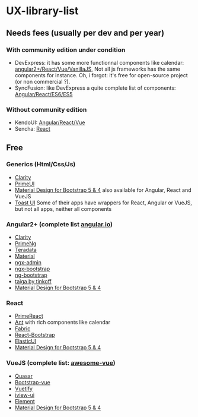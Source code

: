# UX-library-list

## Needs fees (usually per dev and per year)
### With community edition under condition
 * DevExpress: it has some more functionnal components like calendar: [angular2+/React/Vue/VanillaJS](https://js.devexpress.com/Demos/WidgetsGallery/), Not all js frameworks has the same components for instance. Oh, i forgot: it's free for open-source project (or non commercial ?). 
 * SyncFusion: like DevExpress a quite complete list of components: [Angular/React/ES6/ES5](https://ej2.syncfusion.com/home/)
### Without community edition
 * KendoUI: [Angular/React/Vue](https://www.telerik.com/kendo-ui)
 * Sencha: [React](https://www.sencha.com/products/extreact/#app)

## Free
### Generics (Html/Css/Js)

 * [Clarity](https://vmware.github.io/clarity/documentation)
 * [PrimeUI](https://www.primefaces.org/primeui/)
 * [Material Design for Bootstrap 5 & 4](https://mdbootstrap.com/) also available for Angular, React and VueJS
 * [Toast UI](https://ui.toast.com/) Some of their apps have wrappers for React, Angular or VueJS, but not all apps, neither all components
 
### Angular2+ (complete list [angular.io](https://angular.io/resources))

 * [Clarity](https://vmware.github.io/clarity/documentation)
 * [PrimeNg](https://www.primefaces.org/primeng/#/)
 * [Teradata](https://teradata.github.io/covalent/#/components)
 * [Material](https://material.angular.io/components)
 * [ngx-admin](https://github.com/akveo/ngx-admin)
 * [ngx-bootstrap](https://ngx-bootstrap-latest.surge.sh/#/)
 * [ng-bootstrap](https://ng-bootstrap.github.io)
 * [taiga by tinkoff](https://taiga-ui.dev/)
 * [Material Design for Bootstrap 5 & 4](https://mdbootstrap.com/)
 
### React

 * [PrimeReact](https://www.primefaces.org/primereact/#/)
 * [Ant](https://ant.design/) with rich components like calendar
 * [Fabric](https://developer.microsoft.com/en-us/fabric#/components/detailslist)
 * [React-Bootstrap](https://react-bootstrap.github.io/)
 * [ElasticUI](https://elastic.github.io/eui/#/)
 * [Material Design for Bootstrap 5 & 4](https://mdbootstrap.com/)
 
### VueJS (complete list: [awesome-vue](https://github.com/vuejs/awesome-vue))

 * [Quasar](http://quasar-framework.org/components/)
 * [Bootstrap-vue](https://bootstrap-vue.js.org)
 * [Vuetify](https://vuetifyjs.com/vuetify/quick-start)
 * [iview-ui](https://www.iviewui.com/components/page-en)
 * [Element](http://element.eleme.io/#/en-US/component/)
 * [Material Design for Bootstrap 5 & 4](https://mdbootstrap.com/)
